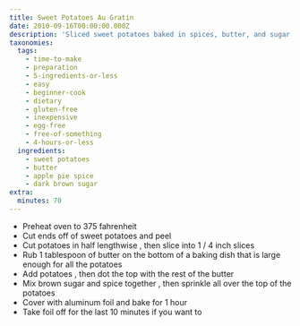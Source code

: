 ```yaml
---
title: Sweet Potatoes Au Gratin
date: 2010-09-16T00:00:00.000Z
description: 'Sliced sweet potatoes baked in spices, butter, and sugar.'
taxonomies:
  tags:
    - time-to-make
    - preparation
    - 5-ingredients-or-less
    - easy
    - beginner-cook
    - dietary
    - gluten-free
    - inexpensive
    - egg-free
    - free-of-something
    - 4-hours-or-less
  ingredients:
    - sweet potatoes
    - butter
    - apple pie spice
    - dark brown sugar
extra:
  minutes: 70
---
```

 - Preheat oven to 375 fahrenheit
 - Cut ends off of sweet potatoes and peel
 - Cut potatoes in half lengthwise , then slice into 1 / 4 inch slices
 - Rub 1 tablespoon of butter on the bottom of a baking dish that is large enough for all the potatoes
 - Add potatoes , then dot the top with the rest of the butter
 - Mix brown sugar and spice together , then sprinkle all over the top of the potatoes
 - Cover with aluminum foil and bake for 1 hour
 - Take foil off for the last 10 minutes if you want to
